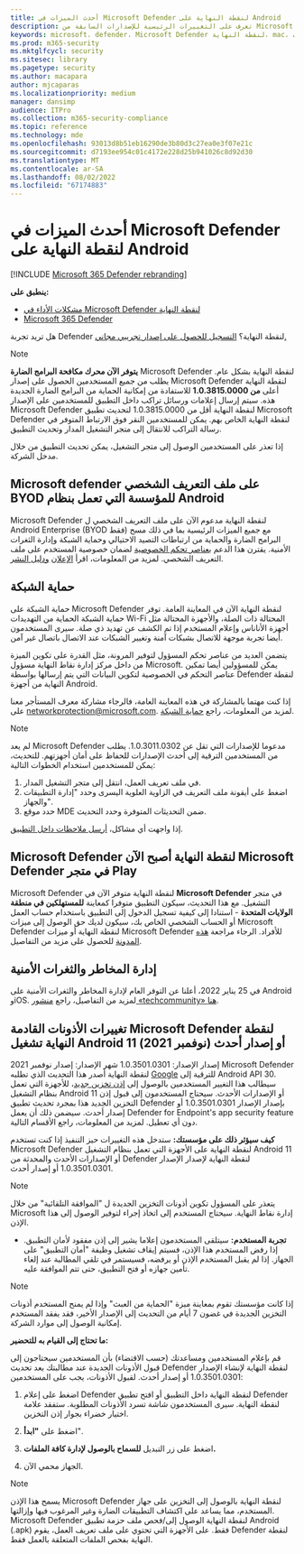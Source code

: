 ```yaml
---
title: أحدث الميزات في Microsoft Defender لنقطة النهاية على Android
description: تعرف على التغييرات الرئيسية للإصدارات السابقة من Microsoft Defender لنقطة النهاية على Android.
keywords: microsoft، defender، Microsoft Defender لنقطة النهاية، mac، التثبيت، macos، whatsnew
ms.prod: m365-security
ms.mktglfcycl: security
ms.sitesec: library
ms.pagetype: security
ms.author: macapara
author: mjcaparas
ms.localizationpriority: medium
manager: dansimp
audience: ITPro
ms.collection: m365-security-compliance
ms.topic: reference
ms.technology: mde
ms.openlocfilehash: 93013d8b51eb16290de3b80d3c27ea0e3f07e21c
ms.sourcegitcommit: d7193ee954c01c4172e228d25b941026c8d92d30
ms.translationtype: MT
ms.contentlocale: ar-SA
ms.lasthandoff: 08/02/2022
ms.locfileid: "67174883"
---
```

# <a name="whats-new-in-microsoft-defender-for-endpoint-on-android"></a>أحدث الميزات في Microsoft Defender لنقطة النهاية على Android

[!INCLUDE [Microsoft 365 Defender rebranding](../../includes/microsoft-defender.md)]

**ينطبق على:**
- [مشكلات الأداء في Microsoft Defender لنقطة النهاية](https://go.microsoft.com/fwlink/p/?linkid=2154037)
- [Microsoft 365 Defender](https://go.microsoft.com/fwlink/?linkid=2118804)

هل تريد تجربة Defender لنقطة النهاية؟ [التسجيل للحصول على إصدار تجريبي مجاني.](https://signup.microsoft.com/create-account/signup?products=7f379fee-c4f9-4278-b0a1-e4c8c2fcdf7e&ru=https://aka.ms/MDEp2OpenTrial?ocid=docs-wdatp-exposedapis-abovefoldlink)

>[!NOTE]
> **يتوفر الآن محرك مكافحة البرامج الضارة** Microsoft Defender لنقطة النهاية بشكل عام. يطلب من جميع المستخدمين الحصول على إصدار Microsoft Defender لنقطة النهاية أعلى **من 1.0.3815.0000** للاستفادة من إمكانية الحماية من البرامج الضارة الجديدة هذه. سيتم إرسال إعلامات ورسائل تراكب داخل التطبيق للمستخدمين على الإصدار Microsoft Defender لنقطة النهاية أقل من 1.0.3815.0000 لتحديث تطبيق Microsoft Defender لنقطة النهاية الخاص بهم. يمكن للمستخدمين النقر فوق الارتباط المتوفر في رسالة التراكب للانتقال إلى متجر التشغيل المدار وتحديث التطبيق. 
>
> إذا تعذر على المستخدمين الوصول إلى متجر التشغيل، يمكن تحديث التطبيق من خلال مدخل الشركة. 


## <a name="microsoft-defender-on-android-enterprise-byod-personal-profile"></a>Microsoft defender على ملف التعريف الشخصي BYOD للمؤسسة التي تعمل بنظام Android
Microsoft Defender لنقطة النهاية مدعوم الآن على ملف التعريف الشخصي ل Android Enterprise (BYOD فقط) مع جميع الميزات الرئيسية بما في ذلك مسح البرامج الضارة والحماية من ارتباطات التصيد الاحتيالي وحماية الشبكة وإدارة الثغرات الأمنية. يقترن هذا الدعم [بعناصر تحكم الخصوصية](/microsoft-365/security/defender-endpoint/android-configure#privacy-controls) لضمان خصوصية المستخدم على ملف التعريف الشخصي. لمزيد من المعلومات، اقرأ [الإعلان](https://techcommunity.microsoft.com/t5/microsoft-defender-for-endpoint/announcing-the-public-preview-of-defender-for-endpoint-personal/ba-p/3370979) [ودليل النشر](/microsoft-365/security/defender-endpoint/android-intune#set-up-microsoft-defender-in-personal-profile-on-android-enterprise-in-byod-mode).

## <a name="network-protection"></a>حماية الشبكة
حماية الشبكة على Microsoft Defender لنقطة النهاية الآن في المعاينة العامة. توفر حماية الشبكة الحماية من التهديدات Wi-Fi المحتالة ذات الصلة، والأجهزة المحتالة مثل أجهزة الأناناس وإعلام المستخدم إذا تم الكشف عن تهديد ذي صلة. سيرى المستخدمون أيضا تجربة موجهة للاتصال بشبكات آمنة وتغيير الشبكات عند الاتصال باتصال غير آمن.

يتضمن العديد من عناصر تحكم المسؤول لتوفير المرونة، مثل القدرة على تكوين الميزة من داخل مركز إدارة نقاط النهاية مسؤول Microsoft. يمكن للمسؤولين أيضا تمكين عناصر التحكم في الخصوصية لتكوين البيانات التي يتم إرسالها بواسطة Defender لنقطة النهاية من أجهزة Android. 

إذا كنت مهتما بالمشاركة في هذه المعاينة العامة، فالرجاء مشاركة معرف المستأجر معنا على networkprotection@microsoft.com. لمزيد من المعلومات، راجع [حماية الشبكة](/microsoft-365/security/defender-endpoint/android-configure).

>[!NOTE]
>لم يعد Microsoft Defender مدعوما للإصدارات التي تقل عن 1.0.3011.0302. يطلب من المستخدمين الترقية إلى أحدث الإصدارات للحفاظ على أمان أجهزتهم.
للتحديث، يمكن للمستخدمين استخدام الخطوات التالية:
>1. في ملف تعريف العمل، انتقل إلى متجر التشغيل المدار.
>2. اضغط على أيقونة ملف التعريف في الزاوية العلوية اليسرى وحدد "إدارة التطبيقات والجهاز".
>3. حدد موقع MDE ضمن التحديثات المتوفرة وحدد التحديث.
>
>إذا واجهت أي مشاكل، [أرسل ملاحظات داخل التطبيق](/security/defender-endpoint/android-support-signin#send-in-app-feedback).

## <a name="microsoft-defender-for-endpoint-is-now-microsoft-defender-in-the-play-store"></a>Microsoft Defender لنقطة النهاية أصبح الآن Microsoft Defender في متجر Play

Microsoft Defender لنقطة النهاية متوفر الآن في **Microsoft Defender** في متجر التشغيل. مع هذا التحديث، سيكون التطبيق متوفرا كمعاينة **للمستهلكين في منطقة الولايات المتحدة** - استنادا إلى كيفية تسجيل الدخول إلى التطبيق باستخدام حساب العمل أو الحساب الشخصي الخاص بك، سيكون لديك حق الوصول إلى ميزات Microsoft Defender لنقطة النهاية أو ميزات Microsoft Defender للأفراد. الرجاء مراجعة [هذه المدونة](https://www.microsoft.com/microsoft-365/microsoft-defender-for-individuals) للحصول على مزيد من التفاصيل.

## <a name="threat-and-vulnerability-management"></a>إدارة المخاطر والثغرات الأمنية

في 25 يناير 2022، أعلنا عن التوفر العام لإدارة المخاطر والثغرات الأمنية على Android وiOS. لمزيد من التفاصيل، راجع [منشور «techcommunity» هنا](https://techcommunity.microsoft.com/t5/microsoft-defender-for-endpoint/announcing-general-availability-of-vulnerability-management/ba-p/3071663).

## <a name="upcoming-permission-changes-for-microsoft-defender-for-endpoint-running-android-11-or-later-nov-2021"></a>تغييرات الأذونات القادمة Microsoft Defender لنقطة النهاية تشغيل Android 11 أو إصدار أحدث (نوفمبر 2021)

إصدار الإصدار: 1.0.3501.0301 شهر الإصدار: إصدار نوفمبر 2021 Microsoft Defender لنقطة النهاية أصدر هذا التحديث الذي تطلبه [Google](https://developer.android.com/distribute/play-policies#APILevel30) للترقية إلى Android API 30. سيطالب هذا التغيير المستخدمين بالوصول إلى [إذن تخزين جديد](https://developer.android.com/training/data-storage/manage-all-files#all-files-access-google-play)، للأجهزة التي تعمل بنظام التشغيل Android 11 أو الإصدارات الأحدث. سيحتاج المستخدمون إلى قبول إذن التخزين الجديد هذا بمجرد تحديث تطبيق Defender بإصدار الإصدار 1.0.3501.0301 أو إصدار أحدث. سيضمن ذلك أن يعمل Defender for Endpoint's app security feature دون أي تعطيل. لمزيد من المعلومات، راجع الأقسام التالية.

**كيف سيؤثر ذلك على مؤسستك:** ستدخل هذه التغييرات حيز التنفيذ إذا كنت تستخدم Microsoft Defender لنقطة النهاية على الأجهزة التي تعمل بنظام التشغيل Android 11 أو الإصدارات الأحدث والمحدثة من Defender لنقطة النهاية لإصدار الإصدار 1.0.3501.0301 أو إصدار أحدث.

> [!NOTE]
> يتعذر على المسؤول تكوين أذونات التخزين الجديدة ل "الموافقة التلقائية" من خلال Microsoft إدارة نقاط النهاية. سيحتاج المستخدم إلى اتخاذ إجراء لتوفير الوصول إلى هذا الإذن.

- **تجربة المستخدم:** سيتلقى المستخدمون إعلاما يشير إلى إذن مفقود لأمان التطبيق. إذا رفض المستخدم هذا الإذن، فسيتم إيقاف تشغيل وظيفة "أمان التطبيق" على الجهاز. إذا لم يقبل المستخدم الإذن أو يرفضه، فسيستمر في تلقي المطالبة عند إلغاء تأمين جهازه أو فتح التطبيق، حتى تتم الموافقة عليه.

> [!NOTE]
> إذا كانت مؤسستك تقوم بمعاينة ميزة "الحماية من العبث" وإذا لم يمنح المستخدم أذونات التخزين الجديدة في غضون 7 أيام من التحديث إلى الإصدار الأخير، فقد يفقد المستخدم إمكانية الوصول إلى موارد الشركة.

**ما تحتاج إلى القيام به للتحضير:**

قم بإعلام المستخدمين ومساعدتك (حسب الاقتضاء) بأن المستخدمين سيحتاجون إلى قبول الأذونات الجديدة عند مطالبتك بعد تحديث Defender لنقطة النهاية لإنشاء الإصدار 1.0.3501.0301 أو إصدار أحدث. لقبول الأذونات، يجب على المستخدمين:

1. اضغط على إعلام Defender لنقطة النهاية داخل التطبيق أو افتح تطبيق Defender لنقطة النهاية. سيرى المستخدمون شاشة تسرد الأذونات المطلوبة. ستفقد علامة اختيار خضراء بجوار إذن التخزين.

2. اضغط على **"ابدأ**".

3. اضغط على زر التبديل **للسماح بالوصول لإدارة كافة الملفات.**

4. الجهاز محمي الآن.

  > [!NOTE]
  > يسمح هذا الإذن Microsoft Defender لنقطة النهاية بالوصول إلى التخزين على جهاز المستخدم، مما يساعد على اكتشاف التطبيقات الضارة وغير المرغوب فيها وإزالتها. Microsoft Defender لنقطة النهاية الوصول إلى/فحص ملف حزمة تطبيق Android (.apk) فقط. على الأجهزة التي تحتوي على ملف تعريف العمل، يقوم Defender لنقطة النهاية بفحص الملفات المتعلقة بالعمل فقط.
